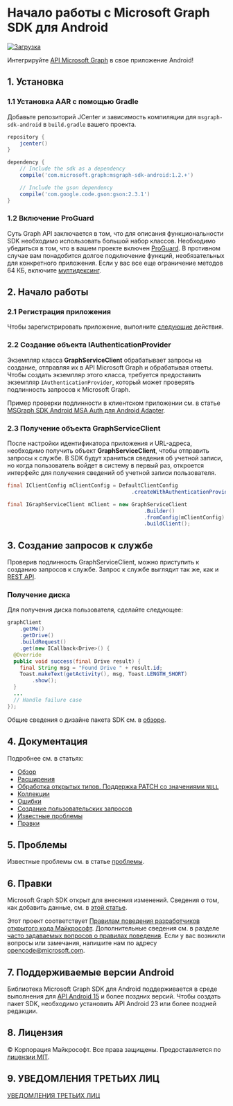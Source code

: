 # Начало работы с Microsoft Graph SDK для Android

[ ![Загрузка](https://api.bintray.com/packages/microsoftgraph/Maven/msgraph-sdk-android/images/download.svg) ](https://bintray.com/microsoftgraph/Maven/msgraph-sdk-android/_latestVersion)

Интегрируйте [API Microsoft Graph](https://graph.microsoft.io/en-us/getting-started) в свое приложение Android!

## 1. Установка
### 1.1 Установка AAR с помощью Gradle
Добавьте репозиторий JCenter и зависимость компиляции для `msgraph-sdk-android` в `build.gradle` вашего проекта.

```gradle
repository {
    jcenter()
}

dependency {
    // Include the sdk as a dependency
    compile('com.microsoft.graph:msgraph-sdk-android:1.2.+')

    // Include the gson dependency
    compile('com.google.code.gson:gson:2.3.1')
}
```

### 1.2 Включение ProGuard
Суть Graph API заключается в том, что для описания функциональности SDK необходимо использовать большой набор классов. Необходимо убедиться в том, что в вашем проекте включен [ProGuard](https://developer.android.com/studio/build/shrink-code.html). В противном случае вам понадобится долгое подключение функций, необязательных для конкретного приложения. Если у вас все еще ограничение методов 64 КБ, включите [мултидексинг](https://developer.android.com/studio/build/multidex.html).

## 2. Начало работы

### 2.1 Регистрация приложения

Чтобы зарегистрировать приложение, выполните [следующие](https://graph.microsoft.io/en-us/app-registration) действия.

### 2.2 Создание объекта IAuthenticationProvider

Экземпляр класса **GraphServiceClient** обрабатывает запросы на создание, отправляя их в API Microsoft Graph и обрабатывая ответы.
Чтобы создать экземпляр этого класса,
требуется предоставить экземпляр
`IAuthenticationProvider`, который может проверять подлинность запросов к Microsoft Graph.

Пример проверки подлинности в клиентском приложении см. в статье [MSGraph SDK Android MSA Auth для Android Adapter](https://github.com/microsoftgraph/msgraph-sdk-android-msa-auth-for-android-adapter).

### 2.3 Получение объекта GraphServiceClient

После настройки идентификатора приложения и URL-адреса, необходимо получить объект **GraphServiceClient**, чтобы отправить запросы к службе. В SDK будут храниться сведения об учетной записи, но когда пользователь войдет в систему в первый раз, откроется интерфейс для получения сведений об учетной записи пользователя.

```java
final IClientConfig mClientConfig = DefaultClientConfig
                                        .createWithAuthenticationProvider(mAuthenticationProvider);

final IGraphServiceClient mClient = new GraphServiceClient
                                            .Builder()
                                            .fromConfig(mClientConfig)
                                            .buildClient();
```

## 3. Создание запросов к службе

Проверив подлинность GraphServiceClient, можно приступить к созданию запросов к службе. Запрос к службе выглядит так же, как и [REST API](https://graph.microsoft.io/en-us/docs).

### Получение диска

Для получения диска пользователя, сделайте следующее:

```java
graphClient
    .getMe()
    .getDrive()
    .buildRequest()
    .get(new ICallback<Drive>() {
  @Override
  public void success(final Drive result) {
    final String msg = "Found Drive " + result.id;
    Toast.makeText(getActivity(), msg, Toast.LENGTH_SHORT)
        .show();
  }
  ...
  // Handle failure case
});
```

Общие сведения о дизайне пакета SDK см. в [обзоре](docs/overview.md).

## 4. Документация

Подробнее см. в статьях:

* [Обзор](docs/overview.md)
* [Расширения](docs/extensibility.md)
* [Обработка открытых типов. Поддержка PATCH со значениями `NULL`](docs/opentypes.md)
* [Коллекции](docs/collections.md)
* [Ошибки](docs/errors.md)
* [Создание пользовательских запросов](docs/custom-queries.md)
* [Известные проблемы](docs/known-issues.md)
* [Правки](docs/contributions.md)

## 5. Проблемы

Известные проблемы см. в статье [проблемы](https://github.com/MicrosoftGraph/sdk-android/issues).

## 6. Правки

Microsoft Graph SDK открыт для внесения изменений. Сведения о том, как добавить данные, см. в [этой статье](docs/contributions.md).

Этот проект соответствует [Правилам поведения разработчиков открытого кода Майкрософт](https://opensource.microsoft.com/codeofconduct/). Дополнительные сведения см. в разделе [часто задаваемых вопросов о правилах поведения](https://opensource.microsoft.com/codeofconduct/faq/). Если у вас возникли вопросы или замечания, напишите нам по адресу [opencode@microsoft.com](mailto:opencode@microsoft.com).

## 7. Поддерживаемые версии Android
Библиотека Microsoft Graph SDK для Android поддерживается в среде выполнения для [API Android 15](http://source.android.com/source/build-numbers.html) и более поздних версий. Чтобы создать пакет SDK, необходимо установить API Android 23 или более поздней редакции.

## 8. Лицензия

© Корпорация Майкрософт. Все права защищены. Предоставляется по [лицензии MIT](LICENSE).

## 9. УВЕДОМЛЕНИЯ ТРЕТЬИХ ЛИЦ

[УВЕДОМЛЕНИЯ ТРЕТЬИХ ЛИЦ](THIRD%20PARTY%20NOTICES)
